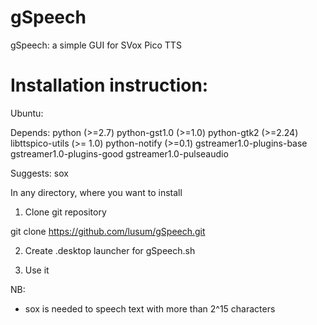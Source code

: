 gSpeech
=======

gSpeech: a simple GUI for SVox Pico TTS


Installation instruction:
=========================

Ubuntu:

Depends: python (>=2.7) python-gst1.0 (>=1.0) python-gtk2 (>=2.24) libttspico-utils (>= 1.0) python-notify (>=0.1) gstreamer1.0-plugins-base gstreamer1.0-plugins-good gstreamer1.0-pulseaudio

Suggests: sox


In any directory, where you want to install

1) Clone git repository

git clone https://github.com/lusum/gSpeech.git

2) Create .desktop launcher for gSpeech.sh

3) Use it


NB:
- sox is needed to speech text with more than 2^15 characters
